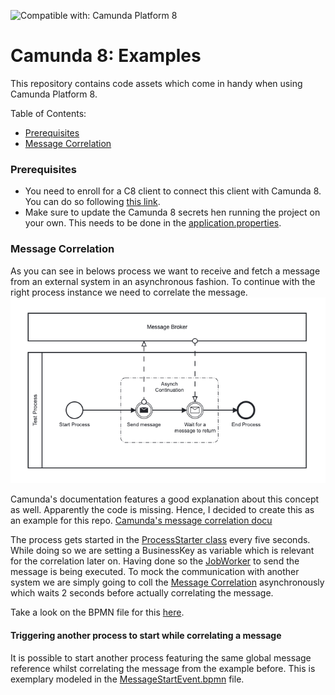 ![Compatible with: Camunda Platform 8](https://img.shields.io/badge/Compatible%20with-Camunda%20Platform%208-0072Ce)

# Camunda 8: Examples
This repository contains code assets which come in handy when using Camunda Platform 8. 

Table of Contents: 
- [Prerequisites](#prerequisites)
- [Message Correlation](#message-correlation)

### Prerequisites
- You need to enroll for a C8 client to connect this client with Camunda 8. You can do so following [this link](https://accounts.cloud.camunda.io/signup).
- Make sure to update the Camunda 8 secrets hen running the project on your own. This needs to be done in the [application.properties](./src/main/resources/application.properties).

### Message Correlation
As you can see in belows process we want to receive and fetch a message from an external system in an asynchronous fashion.
To continue with the right process instance we need to correlate the message.
![img.png](img/MessageCorrelationProcess.png)

Camunda's documentation features a good explanation about this concept as well. Apparently the code is missing. 
Hence, I decided to create this as an example for this repo. 
[Camunda's message correlation docu](https://docs.camunda.io/docs/guides/message-correlation/)

The process gets started in the [ProcessStarter class](./src/main/java/com/camunda8/examples/ProcessStarter.java) every five seconds.
While doing so we are setting a BusinessKey as variable which is relevant for the correlation later on.
Having done so the [JobWorker](./src/main/java/com/camunda8/examples/ExampleJobWorkers.java) to send the message is being executed. 
To mock the communication with another system we are simply going to coll the [Message Correlation](./src/main/java/com/camunda8/examples/ExampleMessageCorrelation.java) 
asynchronously which waits 2 seconds before actually correlating the message. 

Take a look on the BPMN file for this [here](./src/main/resources/BPMN/MessageCorrelation.bpmn).

#### Triggering another process to start while correlating a message
It is possible to start another process featuring the same global message reference whilst correlating the message from the example before. 
This is exemplary modeled in the [MessageStartEvent.bpmn](./src/main/resources/BPMN/MessageStartEvent.bpmn) file.